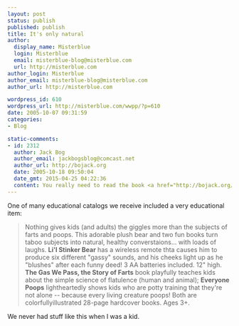 ```yaml
---
layout: post
status: publish
published: publish
title: It's only natural
author:
  display_name: Misterblue
  login: Misterblue
  email: misterblue-blog@misterblue.com
  url: http://misterblue.com
author_login: Misterblue
author_email: misterblue-blog@misterblue.com
author_url: http://misterblue.com

wordpress_id: 610
wordpress_url: http://misterblue.com/wwpp/?p=610
date: 2005-10-07 09:31:59
categories:
- Blog

static-comments:
- id: 2312
  author: Jack Bog
  author_email: jackbogsblog@comcast.net
  author_url: http://bojack.org
  date: 2005-10-18 09:50:04
  date_gmt: 2015-04-25 04:22:36
  content: You really need to read the book <a href="http://bojack.org/mt-arc/000358.html" rel="nofollow">"Walter the Farting Dog."</a>  It's a great book.  Both kids and grownups have to laugh.
---
```

<p>
One of many educational catalogs we receive included a very educational item:
</p><p>
<blockquote>
Nothing gives kids (and adults) the giggles more than the subjects of farts and poops.
This adorable plush bear and two fun books turn taboo subjects into natural,
healthy converstaions... with loads of laughs.
<b>Li'l Stinker Bear</b> has a wireless remote thta causes him to  produce
six different "gassy" sounds, and his cheeks light up as he "blushes" after each
funny deed!
3 AA batteries included. 12" high.
<b>The Gas We Pass, the Story of Farts</b> book playfully teaches kids
about the simple science of flatulence (human and animal);
<b>Everyone Poops</b> lightheartedly shows kids who are potty training
that they're not alone -- because every living creature poops!
Both are colorfullyillustrated 28-page hardcover books.
Ages 3+.
</blockquote>
</p><p>
We never had stuff like this when I was a kid.
</p>



